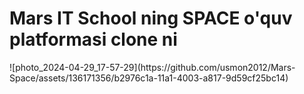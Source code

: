 <h1>Mars IT School ning SPACE o'quv platformasi clone ni</h1>
![photo_2024-04-29_17-57-29](https://github.com/usmon2012/Mars-Space/assets/136171356/b2976c1a-11a1-4003-a817-9d59cf25bc14)
